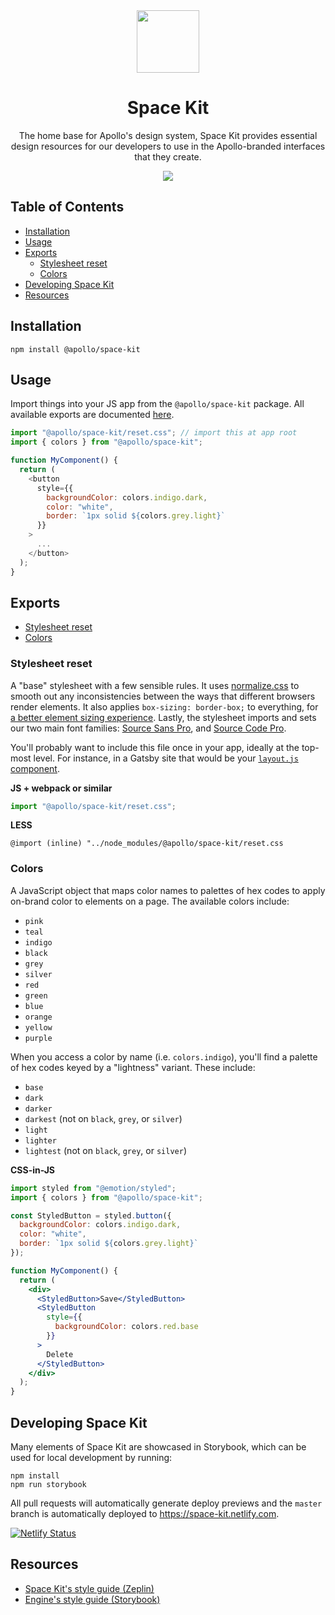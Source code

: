 <div align="center">
  <img height="100" src="https://i.imgur.com/YPhoQOA.png">
  <h1 align="center">Space Kit</h1>
  <p>The home base for Apollo's design system, Space Kit provides essential design resources for our developers to use in the Apollo-branded interfaces that they create.</p>
  <img src="https://img.shields.io/npm/v/@apollo/space-kit.svg">
</div>

## Table of Contents <!-- omit in toc -->

- [Installation](#Installation)
- [Usage](#Usage)
- [Exports](#Exports)
  - [Stylesheet reset](#Stylesheet-reset)
  - [Colors](#Colors)
- [Developing Space Kit](#Developing-Space-Kit)
- [Resources](#Resources)

## Installation

```shell
npm install @apollo/space-kit
```

## Usage

Import things into your JS app from the `@apollo/space-kit` package. All available exports are documented [here](#exports).

```js
import "@apollo/space-kit/reset.css"; // import this at app root
import { colors } from "@apollo/space-kit";

function MyComponent() {
  return (
    <button
      style={{
        backgroundColor: colors.indigo.dark,
        color: "white",
        border: `1px solid ${colors.grey.light}`
      }}
    >
      ...
    </button>
  );
}
```

## Exports

- [Stylesheet reset](#stylesheet-reset)
- [Colors](#colors)

### Stylesheet reset

A "base" stylesheet with a few sensible rules. It uses [normalize.css](https://necolas.github.io/normalize.css/) to smooth out any inconsistencies between the ways that different browsers render elements. It also applies `box-sizing: border-box;` to everything, for [a better element sizing experience](https://www.paulirish.com/2012/box-sizing-border-box-ftw/). Lastly, the stylesheet imports and sets our two main font families: [Source Sans Pro](https://fonts.google.com/specimen/Source+Sans+Pro), and [Source Code Pro](https://fonts.google.com/specimen/Source+Code+Pro).

You'll probably want to include this file once in your app, ideally at the top-most level. For instance, in a Gatsby site that would be your [`layout.js` component](https://www.gatsbyjs.org/docs/layout-components/).

**JS + webpack or similar**

```js
import "@apollo/space-kit/reset.css";
```

**LESS**

```less
@import (inline) "../node_modules/@apollo/space-kit/reset.css
```

### Colors

A JavaScript object that maps color names to palettes of hex codes to apply on-brand color to elements on a page. The available colors include:

- `pink`
- `teal`
- `indigo`
- `black`
- `grey`
- `silver`
- `red`
- `green`
- `blue`
- `orange`
- `yellow`
- `purple`

When you access a color by name (i.e. `colors.indigo`), you'll find a palette of hex codes keyed by a "lightness" variant. These include:

- `base`
- `dark`
- `darker`
- `darkest` (not on `black`, `grey`, or `silver`)
- `light`
- `lighter`
- `lightest` (not on `black`, `grey`, or `silver`)

**CSS-in-JS**

```jsx
import styled from "@emotion/styled";
import { colors } from "@apollo/space-kit";

const StyledButton = styled.button({
  backgroundColor: colors.indigo.dark,
  color: "white",
  border: `1px solid ${colors.grey.light}`
});

function MyComponent() {
  return (
    <div>
      <StyledButton>Save</StyledButton>
      <StyledButton
        style={{
          backgroundColor: colors.red.base
        }}
      >
        Delete
      </StyledButton>
    </div>
  );
}
```

## Developing Space Kit

Many elements of Space Kit are showcased in Storybook, which can be used for local development by running:

```
npm install
npm run storybook
```

All pull requests will automatically generate deploy previews and the `master` branch is automatically deployed to https://space-kit.netlify.com.

[![Netlify Status](https://api.netlify.com/api/v1/badges/d5469491-a3d2-4ee1-b31d-d7f87ae806f8/deploy-status)](https://app.netlify.com/sites/space-kit/deploys)

## Resources

- [Space Kit's style guide (Zeplin)](https://app.zeplin.io/project/5c7dcb5ab4e654bca8cde54d/screen/5cd0c46bce9a42346c709328)
- [Engine's style guide (Storybook)](https://storybook.apollographql.com)
